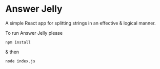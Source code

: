 # Answer Jelly
A simple React app for splitting strings in an effective & logical manner. 

To run Answer Jelly please

```
npm install
```
& then
```
node index.js
```
